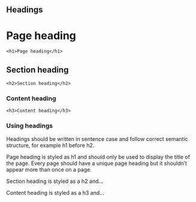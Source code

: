 ## Headings

<h1>Page heading</h1>

    <h1>Page heading</h1>

<h2>Section heading</h2>

    <h2>Section heading</h2>

<h3>Content heading</h3>

    <h3>Content heading</h3>

### Using headings

Headings should be written in sentence case and follow correct semantic structure, for example h1 before h2.

Page heading is styled as h1 and should only be used to display the title of the page. Every page should have a unique page heading but it shouldn’t appear more than once on a page.

Section heading is styled as a h2 and...

Content heading is styled as a h3 and...
